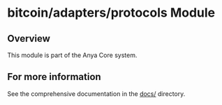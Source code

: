 # bitcoin/adapters/protocols Module



## Overview

This module is part of the Anya Core system.

## For more information

See the comprehensive documentation in the [docs/](../../../docs/) directory.
